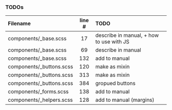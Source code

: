 ### TODOs
| Filename | line # | TODO
|:------|:------:|:------
| components/_base.scss | 17 | describe in manual, + how to use with JS
| components/_base.scss | 69 | describe in manual
| components/_base.scss | 132 | add to manual
| components/_buttons.scss | 120 | make as mixin
| components/_buttons.scss | 313 | make as mixin
| components/_buttons.scss | 384 | gropued buttons
| components/_forms.scss | 138 | add to manual
| components/_helpers.scss | 128 | add to manual (margins)